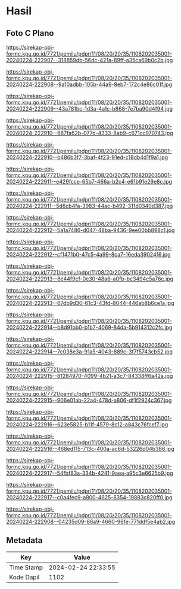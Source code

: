 # Hasil

## Foto C Plano

https://sirekap-obj-formc.kpu.go.id/7721/pemilu/pdpr/11/08/20/20/35/1108202035001-20240224-222907--318859db-56dc-421a-89ff-a35ca69b0c2b.jpg

https://sirekap-obj-formc.kpu.go.id/7721/pemilu/pdpr/11/08/20/20/35/1108202035001-20240224-222908--9a10adbb-105b-44a9-8eb7-172c4e86c01f.jpg

https://sirekap-obj-formc.kpu.go.id/7721/pemilu/pdpr/11/08/20/20/35/1108202035001-20240224-222909--43a781bc-1d3a-4a1c-b868-7e7ba90d4f94.jpg

https://sirekap-obj-formc.kpu.go.id/7721/pemilu/pdpr/11/08/20/20/35/1108202035001-20240224-222910--687fa62b-077d-4333-8ab9-c671cc970743.jpg

https://sirekap-obj-formc.kpu.go.id/7721/pemilu/pdpr/11/08/20/20/35/1108202035001-20240224-222910--b486b3f7-3baf-4f23-91ed-c18db4d1f9a1.jpg

https://sirekap-obj-formc.kpu.go.id/7721/pemilu/pdpr/11/08/20/20/35/1108202035001-20240224-222911--e429fcce-65b7-466a-b2c4-e61b91e29e8c.jpg

https://sirekap-obj-formc.kpu.go.id/7721/pemilu/pdpr/11/08/20/20/35/1108202035001-20240224-222911--5d6cb4fa-3983-44ac-b492-311d0340d387.jpg

https://sirekap-obj-formc.kpu.go.id/7721/pemilu/pdpr/11/08/20/20/35/1108202035001-20240224-222912--5a1a7486-d047-48ba-9436-9ee00bb898c1.jpg

https://sirekap-obj-formc.kpu.go.id/7721/pemilu/pdpr/11/08/20/20/35/1108202035001-20240224-222912--cf1471b0-47c5-4a99-8ca7-16eda3902416.jpg

https://sirekap-obj-formc.kpu.go.id/7721/pemilu/pdpr/11/08/20/20/35/1108202035001-20240224-222913--8e44f9cf-0e30-48a6-a0fb-bc3494c5a76c.jpg

https://sirekap-obj-formc.kpu.go.id/7721/pemilu/pdpr/11/08/20/20/35/1108202035001-20240224-222913--67db9d30-61c3-43fd-8044-446ab8b6ce1a.jpg

https://sirekap-obj-formc.kpu.go.id/7721/pemilu/pdpr/11/08/20/20/35/1108202035001-20240224-222914--b8d91bb0-b1b7-4069-84da-5b914312c2fc.jpg

https://sirekap-obj-formc.kpu.go.id/7721/pemilu/pdpr/11/08/20/20/35/1108202035001-20240224-222914--7c038e3a-91a5-4043-889c-3f7f5743cb52.jpg

https://sirekap-obj-formc.kpu.go.id/7721/pemilu/pdpr/11/08/20/20/35/1108202035001-20240224-222915--81284970-4099-4b21-a3c7-84338ff6a42a.jpg

https://sirekap-obj-formc.kpu.go.id/7721/pemilu/pdpr/11/08/20/20/35/1108202035001-20240224-222915--906e01ab-22a4-478d-a806-df1f2924c367.jpg

https://sirekap-obj-formc.kpu.go.id/7721/pemilu/pdpr/11/08/20/20/35/1108202035001-20240224-222916--623e5825-b11f-4579-8c12-a843c76fcef7.jpg

https://sirekap-obj-formc.kpu.go.id/7721/pemilu/pdpr/11/08/20/20/35/1108202035001-20240224-222916--468ed115-713c-400a-ac6d-53226d04b386.jpg

https://sirekap-obj-formc.kpu.go.id/7721/pemilu/pdpr/11/08/20/20/35/1108202035001-20240224-222917--54fbf83a-334b-4241-9aea-a95c3e6625b9.jpg

https://sirekap-obj-formc.kpu.go.id/7721/pemilu/pdpr/11/08/20/20/35/1108202035001-20240224-222917--c0a4fec9-a800-4625-8354-19883c820ff0.jpg

https://sirekap-obj-formc.kpu.go.id/7721/pemilu/pdpr/11/08/20/20/35/1108202035001-20240224-222908--04235d09-86a9-4660-96fe-771ddf5e4ab2.jpg


## Metadata

| Key        | Value               |
| ---------- | ------------------- |
| Time Stamp | 2024-02-24 22:33:55 |
| Kode Dapil | 1102                |



